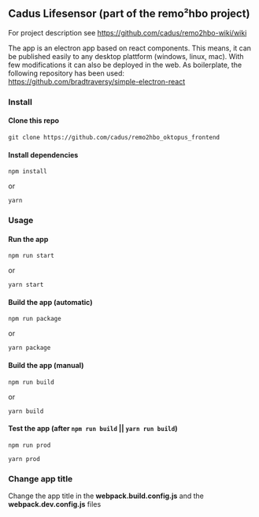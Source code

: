 ## Cadus Lifesensor (part of the remo²hbo project)
For project description see https://github.com/cadus/remo2hbo-wiki/wiki

The app is an electron app based on react components. This means, it can be published easily to any desktop plattform (windows, linux, mac). With few modifications it can also be deployed in the web. As boilerplate, the following repository has been used: https://github.com/bradtraversy/simple-electron-react

### Install

#### Clone this repo

```
git clone https://github.com/cadus/remo2hbo_oktopus_frontend
```

#### Install dependencies

```
npm install
```

or

```
yarn
```

### Usage

#### Run the app

```
npm run start
```

or

```
yarn start
```

#### Build the app (automatic)

```
npm run package
```

or

```
yarn package
```

#### Build the app (manual)

```
npm run build
```

or

```
yarn build
```

#### Test the app (after `npm run build` || `yarn run build`)

```
npm run prod
```

```
yarn prod
```

### Change app title

Change the app title in the **webpack.build.config.js** and the **webpack.dev.config.js** files
